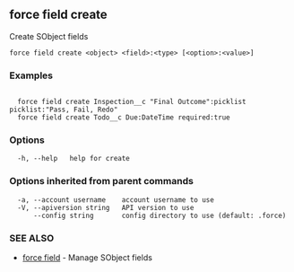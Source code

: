 ## force field create

Create SObject fields

```
force field create <object> <field>:<type> [<option>:<value>]
```

### Examples

```

  force field create Inspection__c "Final Outcome":picklist picklist:"Pass, Fail, Redo"
  force field create Todo__c Due:DateTime required:true

```

### Options

```
  -h, --help   help for create
```

### Options inherited from parent commands

```
  -a, --account username    account username to use
  -V, --apiversion string   API version to use
      --config string       config directory to use (default: .force)
```

### SEE ALSO

* [force field](force_field.md)	 - Manage SObject fields

